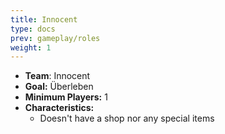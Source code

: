 ```yaml
---
title: Innocent
type: docs
prev: gameplay/roles
weight: 1
---
```


- **Team**: Innocent
- **Goal:** Überleben
- **Minimum Players:** 1
- **Characteristics:**
  - Doesn't have a shop nor any special items